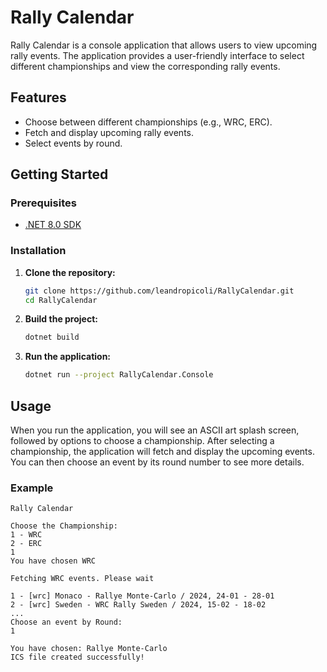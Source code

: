 # Rally Calendar

Rally Calendar is a console application that allows users to view upcoming rally events. The application provides a user-friendly interface to select different championships and view the corresponding rally events.

## Features

- Choose between different championships (e.g., WRC, ERC).
- Fetch and display upcoming rally events.
- Select events by round.

## Getting Started

### Prerequisites

- [.NET 8.0 SDK](https://dotnet.microsoft.com/download/dotnet/8.0)

### Installation

1. **Clone the repository:**

    ```bash
    git clone https://github.com/leandropicoli/RallyCalendar.git
    cd RallyCalendar
    ```

2. **Build the project:**

    ```bash
    dotnet build
    ```

3. **Run the application:**

    ```bash
    dotnet run --project RallyCalendar.Console
    ```

## Usage

When you run the application, you will see an ASCII art splash screen, followed by options to choose a championship. After selecting a championship, the application will fetch and display the upcoming events. You can then choose an event by its round number to see more details.

### Example

```plaintext
Rally Calendar

Choose the Championship:
1 - WRC
2 - ERC
1
You have chosen WRC

Fetching WRC events. Please wait

1 - [wrc] Monaco - Rallye Monte-Carlo / 2024, 24-01 - 28-01
2 - [wrc] Sweden - WRC Rally Sweden / 2024, 15-02 - 18-02
...
Choose an event by Round:
1

You have chosen: Rallye Monte-Carlo
ICS file created successfully!
